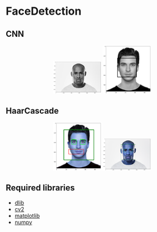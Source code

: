 # FaceDetection

## CNN

<div align="center" width="100%">
  <img alt="CNN Face1" src="https://github.com/AlirezaARBAlpha/FaceDetection/blob/main/images/cnn_face1.png" width=25% height=25%>
  <img alt="CNN Face2" src="https://github.com/AlirezaARBAlpha/FaceDetection/blob/main/images/cnn_face2.png" width=25% height=25%>
 </div>

 ## HaarCascade

<div align="center" width="100%">
  <img alt="HAAR Face1" src="https://github.com/AlirezaARBAlpha/FaceDetection/blob/main/images/haar_face1.png" width=25% height=25%>
  <img alt="HAAR Face2" src="https://github.com/AlirezaARBAlpha/FaceDetection/blob/main/images/haar_face2.png" width=25% height=25%>
 </div>

 ## Required libraries
 - [dlib](https://breakdance.github.io/breakdance/](https://github.com/davisking/dlib)https://github.com/davisking/dlib)
 - [cv2](https://github.com/opencv/opencv-python)
 - [matplotlib](https://github.com/matplotlib/matplotlib)
 - [numpy](https://github.com/numpy/numpy)
